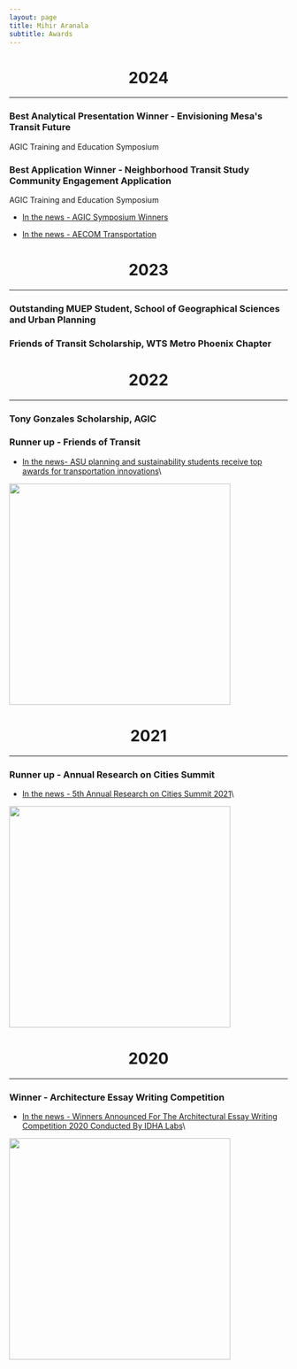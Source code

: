 ```yaml
---
layout: page
title: Mihir Aranala
subtitle: Awards
---
```



<center><h1>2024 </h1> </center>

---

### Best Analytical Presentation Winner - Envisioning Mesa's Transit Future
AGIC Training and Education Symposium

### Best Application Winner - Neighborhood Transit Study Community Engagement Application
AGIC Training and Education Symposium

- [In the news - AGIC Symposium Winners ](https://sites.google.com/azdot.gov/agicsymposiumawardwinners/2024-award-winners?authuser=0) 

- [In the news - AECOM Transportation](https://www.linkedin.com/posts/aecomtransportation_agic2024-gis-transitplanning-activity-7244353408718004225-bbqT?utm_source=share&utm_medium=member_desktop&rcm=ACoAAAu2aCkBtWFxNMT7p1icjotTktyKsK1-bbI)


<center><h1>2023 </h1> </center>

---

### Outstanding MUEP Student, School of Geographical Sciences and Urban Planning

### Friends of Transit Scholarship, WTS Metro Phoenix Chapter


<center><h1>2022 </h1> </center>

---

### Tony Gonzales Scholarship, AGIC

### Runner up - Friends of Transit
- [In the news- ASU planning and sustainability students receive top awards for transportation innovations](https://www.google.com/url?sa=t&rct=j&q=&esrc=s&source=web&cd=&ved=2ahUKEwjAjvXo9bqLAxWkI0QIHWqXFggQFnoECAYQAQ&url=https%3A%2F%2Fnews.asu.edu%2F20220304-asu-planning-and-sustainability-students-receive-top-awards-transportation-innovations&usg=AOvVaw1MK87YHm0f6nNQznqJeXhy&opi=89978449)\
<img src="https://news.asu.edu/sites/default/files/styles/block_image_16_9_lge/public/0t8a6505_2mp.jpg?itok=ilsA_vVY" width="400">

<center><h1>2021 </h1> </center>

---

### Runner up - Annual Research on Cities Summit
- [In the news - 5th Annual Research on Cities Summit 2021](https://shs.xim.edu.in/wp-content/uploads/2021/02/ARCS-5.0-Report.pdf)\
<img src="https://github.com/infinymihir/website/blob/master/assets/img/mihir-arcs.png?raw=true" width="400">

<center><h1>2020 </h1> </center>

---

### Winner - Architecture Essay Writing Competition

- [In the news - Winners Announced For The Architectural Essay Writing Competition 2020 Conducted By IDHA Labs](https://thearchitectsdiary.com/winners-announced-for-the-architectural-essay-writing-competition-2020-conducted-by-idha-labs/)\
<img src="https://thearchitectsdiary.com/wp-content/uploads/2020/12/Screenshot-2020-12-18-at-12.17.32-PM-1024x735.png" width="400">

